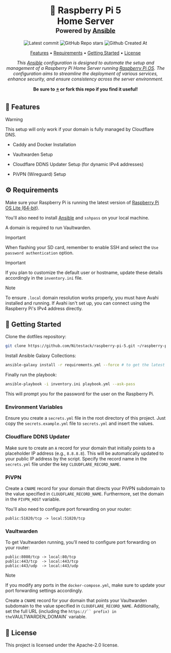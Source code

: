 <div align="center">
<h1>
  🍓 Raspberry Pi 5
  <br/>
  Home Server
  <br/>
  <sup>
    <sub>Powered by <a href="https://www.ansible.com/" target="_blank">Ansible</a></sub>
  </sup>
</h1>

![Latest commit](https://img.shields.io/github/last-commit/Nitestack/raspberry-pi-5?style=for-the-badge)
![GitHub Repo stars](https://img.shields.io/github/stars/Nitestack/raspberry-pi-5?style=for-the-badge)
![Github Created At](https://img.shields.io/github/created-at/Nitestack/raspberry-pi-5?style=for-the-badge)

[Features](#-features) • [Requirements](#️-requirements) • [Getting Started](#-getting-started) • [License](#-license)

_This [Ansible](https://www.ansible.com) configuration is designed to automate the setup and management of a Raspberry Pi Home Server running [Raspberry Pi OS](https://www.raspberrypi.com/software). The configuration aims to streamline the deployment of various services, enhance security, and ensure consistency across the server environment._

<p>
  <strong>Be sure to <a href="#" title="star">⭐️</a> or fork this repo if you find it useful!</strong>
</p>
</div>

## 🚀 Features

> [!WARNING]
> This setup will only work if your domain is fully managed by Cloudflare DNS.

- Caddy and Docker Installation

- Vaultwarden Setup

- Cloudflare DDNS Updater Setup (for dynamic IPv4 addresses)

- PiVPN (Wireguard) Setup

## ⚙️ Requirements

Make sure your Raspberry Pi is running the latest version of [Raspberry Pi OS Lite (64-bit)](https://www.raspberrypi.com/software).

You'll also need to install [Ansible](https://www.ansible.com) and `sshpass` on your local machine.

A domain is required to run Vaultwarden.

> [!IMPORTANT]
> When flashing your SD card, remember to enable SSH and select the `Use password authentication` option.

> [!IMPORTANT]
> If you plan to customize the default user or hostname, update these details accordingly in the `inventory.ini` file.

> [!NOTE]
> To ensure `.local` domain resolution works properly, you must have Avahi installed and running. If Avahi isn't set up, you can connect using the Raspberry Pi's IPv4 address directly.

## 🏁 Getting Started

Clone the dotfiles repository:

```sh
git clone https://github.com/Nitestack/raspberry-pi-5.git ~/raspberry-pi-5
```

Install Ansible Galaxy Collections:

```sh
ansible-galaxy install -r requirements.yml --force # to get the latest versions
```

Finally run the playbook:

```sh
ansible-playbook -i inventory.ini playbook.yml --ask-pass
```

This will prompt you for the password for the user on the Raspberry Pi.

### Environment Variables

Ensure you create a `secrets.yml` file in the root directory of this project. Just copy the `secrets.example.yml` file to `secrets.yml` and insert the values.

### Cloudflare DDNS Updater

Make sure to create an `A` record for your domain that initially points to a placeholder IP address (e.g., `8.8.8.8`). This will be automatically updated to your public IP address by the script. Specify the record name in the `secrets.yml` file under the key `CLOUDFLARE_RECORD_NAME`.

### PiVPN

Create a `CNAME` record for your domain that directs your PiVPN subdomain to the value specified in `CLOUDFLARE_RECORD_NAME`. Furthermore, set the domain in the `PIVPN_HOST` variable.

You'll also need to configure port forwarding on your router:

```
public:51820/tcp -> local:51820/tcp
```

### Vaultwarden

To get Vaultwarden running, you’ll need to configure port forwarding on your router:

```
public:8080/tcp -> local:80/tcp
public:443/tcp  -> local:443/tcp
public:443/udp  -> local:443/udp
```

> [!NOTE]
> If you modify any ports in the `docker-compose.yml`, make sure to update your port forwarding settings accordingly.

Create a `CNAME` record for your domain that points your Vaultwarden subdomain to the value specified in `CLOUDFLARE_RECORD_NAME`. Additionally, set the full URL (including the `https://`` prefix) in the`VAULTWARDEN_DOMAIN` variable.

## 📝 License

This project is licensed under the Apache-2.0 license.

